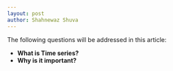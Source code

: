 ```yaml
---
layout: post
author: Shahnewaz Shuva
---
```


The following questions will be addressed in this article:
- **What is Time series?**
- **Why is it important?**
